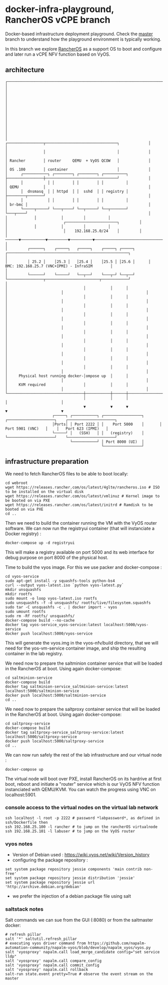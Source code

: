# docker-infra-playground, RancherOS vCPE branch
Docker-based infrastructure deployment playground. Check the [master](https://github.com/ravens/docker-infra-playground/tree/master) branch to understand how the playground environment is typically working.

In this branch we explore [RancherOS](https://github.com/rancher/os) as a support OS to boot and configure and later run a vCPE NFV function based on VyOS. 

## architecture 

```
┌───────────────────────────────────────────────────────────────────────────────────────────────────────────────────────────────────────────────┐
│                                                                                                                                               │
│                                                                                                                                               │
│                                                                                                                                               │
│                                                                                                                                               │
│                                                                                                                                               │
│                                                                                                                                               │
│                                                                               ┌────────────────┬────────────────────────────────┐             │
│                                                                               │                │                                │             │
│                                                                               │ Rancher        │ router     QEMU  + VyOS QCOW   │             │
│                                                                               │ OS .100        │ container                      │             │
│      ┌───────────┐ ┌────────┐ ┌────────┐ ┌──────────┐                         ├────────────────┼────────────────────────────────┘             │
│      │           │ │        │ │        │ │          │                         │ QEMU           │                                              │
│      │  dnsmasq  │ │ httpd  │ │  sshd  │ │ registry │                         ├────────┬───────┘                                              │
│      │           │ │        │ │        │ │          │                         │ br-bmc │                                                      │
│      └─────┬─────┘ └───┬────┘ └──┬─────┘ └──┬───────┘                         └───┬────┘                                                      │
│            │           │         │          │                                     │                         ┌───────────────────────┐         │
│            │           │         │          │                                     │                         │    192.168.25.0/24    │         │
│      ──────▼───────────▼─────────▼──────────▼─────────────────────────────────────▼─────────────────────────┴───────────────────────┴───▶     │
│         ┌──────┐    ┌─────┐   ┌─────┐    ┌─────┐ ┌─────┐      ┌──────────────────────────────────────────────────────┐                        │
│         │ 25.2 │    │25.3 │   │25.4 │    │25.5 │ │25.6 │      │       BMC: 192.168.25.7 (VNC+IPMI) - InfraSIM        │                        │
│         └──────┘    └─────┘   └──┬──┘    └───┬─┘ └──┬──┘      └────────────────┬────────────────────────┬────────────┘                        │
│                                  │           │      │                          │                        │                                     │
│                                  │           │      │                          │                        │                                     │
│                                  │           │      │                          │                        │                                     │
│                                  │           │      │                          │                        │                                     │
│                                  │           │      │                          │                        │                                     │
│                                  │           │      │                          │                        │                                     │
│                                  │           │      │                          │                        │                                     │
│                                  │           │      │                          │                        │                                     │
│                                  │           │      │                          │                        │                                     │
│                                  │           │      │                          │                        │                                     │
│     Physical host running docker-│ompose up  │      │                          │                        │                                     │
│     KVM required                 │           │      │                          │                        │                                     │
└──────────────────────────────────┼───────────┼──────┼──────────────────────────┼────────────────────────┼─────────────────────────────────────┘
                                   │           │      │                          │                        │                                      
                                   ▼           ▼      ▼                          ▼                        ▼                                      
                     ┌─────┐ ┌───────────┐ ┌─────────────────┐       ┌─────────────────────┐    ┌─────────────────────┐                          
                     │Ports│ │ Port 2222 │ │    Port 5000    │       │   Port 5901 (VNC)   │    │   Port 623 (IPMI)   │                          
                     └─────┘ │   (SSH)   │ │   (registry)    │       └─────────────────────┘    └─────────────────────┘                          
                             └───────────┘ │ Port 8000 (UI)  │                                                                                   
                                           └─────────────────┘                                                                                   
```

## infrastructure preparation

We need to fetch RancherOS files to be able to boot locally:
```
cd webroot
wget https://releases.rancher.com/os/latest/4glte/rancheros.iso # ISO to be installed on the virtual disk
wget https://releases.rancher.com/os/latest/vmlinuz # Kernel image to be booted on via PXE
wget https://releases.rancher.com/os/latest/initrd # Ramdisk to be booted on via PXE
cd ..
```

Then we need to build the container running the VM with the VyOS router software. 
We can now run the registryui container (that will instanciate a Docker registry) : 
```
docker-compose up -d registryui
```

This will make a registry available on port 5000 and its web interface for debug purpose on port 8000 of the physical host.

Time to build the vyos image. For this we use packer and docker-compose :
```
cd vyos-service
sudo apt-get install -y squashfs-tools python-bs4 
curl --output vyos-latest.iso `python vyos-latest.py`
mkdir unsquashfs
mkdir rootfs
sudo mount -o loop vyos-latest.iso rootfs
sudo unsquashfs -f -d unsquashfs/ rootfs/live/filesystem.squashfs
sudo tar -C unsquashfs -c . | docker import - vyos
sudo umount rootfs
sudo rm -Rf rootfs/ unsquashfs/
docker-compose build --no-cache
docker tag vyos-service_vyos-service:latest localhost:5000/vyos-service
docker push localhost:5000/vyos-service
```

This will generate the vyos.img in the vyos-nfv/build directory, that we will need for the yos-vm-service container image, and ship the resulting container in the lab registry. 

We need now to prepare the saltminion container service that will be loaded in the RancherOS at boot. Using again docker-compose:
```
cd saltminion-service
docker-compose build
docker tag saltminion-service_saltminion-service:latest localhost:5000/saltminion-service
docker push localhost:5000/saltminion-service
cd ..
```

We need now to prepare the saltproxy container service that will be loaded in the RancherOS at boot. Using again docker-compose:
```
cd saltproxy-service
docker-compose build
docker tag saltproxy-service_saltproxy-service:latest localhost:5000/saltproxy-service
docker push localhost:5000/saltproxy-service
cd ..
```

We can now run safely the rest of the lab infrastructure and our virtual node :
```
docker-compose up
```
The virtual node will boot over PXE, install RancherOS on its hardrive at first boot, reboot and initiate a "router" service which is our VyOS NFV function instanciated with QEMU/KVM. You can watch the progress using VNC on localhost:5901.

### console access to the virtual nodes on the virtual lab network

```
ssh localhost -l root -p 2222 # password *labpassword*, as defined in ssh/Dockerfile then
ssh 192.168.25.100 -l rancher # to jump on the rancherOS virtualnode
ssh 192.168.25.101 -l labuser # to jump on the VyOS router
```

### vyos notes

 * Version of Debian used : https://wiki.vyos.net/wiki/Version_history
 * configuring the package repository :
 ```
set system package repository jessie components 'main contrib non-free'
set system package repository jessie distribution 'jessie'
set system package repository jessie url 'http://archive.debian.org/debian'
 ```
 * we prefer the injection of a debian package file using salt

### saltstack notes

Salt commands we can sue from the GUI (:8080) or from the saltmaster docker:
```
# refresh pillar
salt '*' saltutil.refresh_pillar
# executing vyos driver command from https://github.com/napalm-automation-community/napalm-vyos/blob/develop/napalm_vyos/vyos.py
salt 'vyosproxy' napalm.call load_merge_candidate config="set service lldp"
salt 'vyosproxy' napalm.call compare_config
salt 'vyosproxy' napalm.call commit_config
salt 'vyosproxy' napalm.call rollback
salt-run state.event pretty=True # observe the event stream on the master
```
